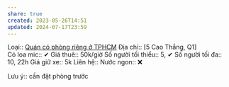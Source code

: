 ```yaml
---
share: true
created: 2023-05-26T14:51
updated: 2024-07-17T23:59
---
```

Loại:: [Quán có phòng riêng ở TPHCM](./index.md)
Địa chỉ:: [5 Cao Thắng, Q1]  
Có loa mic:: ✔
Giá thuê:: 50k/giờ
Số người tối thiểu:: 5, ✔
Số người tối đa:: 10, 22h
Giá giữ xe:: 5k
Liên hệ:: 
Nước ngon:: ❌

Lưu ý:: cần đặt phòng trước
